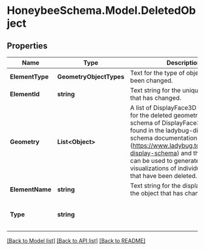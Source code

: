 
# HoneybeeSchema.Model.DeletedObject

## Properties

Name | Type | Description | Notes
------------ | ------------- | ------------- | -------------
**ElementType** | **GeometryObjectTypes** | Text for the type of object that has been changed. | 
**ElementId** | **string** | Text string for the unique object ID that has changed. | 
**Geometry** | **List&lt;Object&gt;** | A list of DisplayFace3D dictionaries for the deleted geometry. The schema of DisplayFace3D can be found in the ladybug-display-schema documentation (https://www.ladybug.tools/ladybug-display-schema) and these objects can be used to generate visualizations of individual objects that have been deleted. | 
**ElementName** | **string** | Text string for the display name of the object that has changed. | [optional] 
**Type** | **string** |  | [optional] [readonly] [default to "DeletedObject"]

[[Back to Model list]](../README.md#documentation-for-models)
[[Back to API list]](../README.md#documentation-for-api-endpoints)
[[Back to README]](../README.md)

